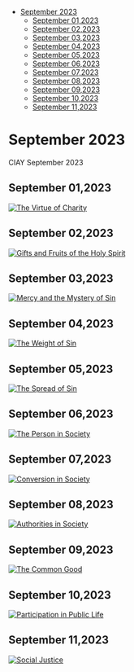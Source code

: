 <!-- toc -->

- [September 2023](#september-2023)
  * [September 01,2023](#september-012023)
  * [September 02,2023](#september-022023)
  * [September 03,2023](#september-032023)
  * [September 04,2023](#september-042023)
  * [September 05,2023](#september-052023)
  * [September 06,2023](#september-062023)
  * [September 07,2023](#september-072023)
  * [September 08,2023](#september-082023)
  * [September 09,2023](#september-092023)
  * [September 10,2023](#september-102023)
  * [September 11,2023](#september-112023)

<!-- tocstop -->

# September 2023 #
CIAY September 2023

## September 01,2023 ##

[![The Virtue of Charity](https://raw.githubusercontent.com/linusjf/CIAY/main/September/jpgs/Day244.jpg)](https://youtu.be/Q1Mudp6-0zc "The Virtue of Charity")

## September 02,2023 ##

[![Gifts and Fruits of the Holy Spirit](https://raw.githubusercontent.com/linusjf/CIAY/main/September/jpgs/Day245.jpg)](https://youtu.be/v88TP_B42mg "Gifts and Fruits of the Holy Spirit")

## September 03,2023 ##

[![Mercy and the Mystery of Sin](https://raw.githubusercontent.com/linusjf/CIAY/main/September/jpgs/Day246.jpg)](https://youtu.be/2Mr4na4vOGc "Mercy and the Mystery of Sin")

## September 04,2023 ##

[![The Weight of Sin](https://raw.githubusercontent.com/linusjf/CIAY/main/September/jpgs/Day247.jpg)](https://youtu.be/znPskrw8Zm0 "The Weight of Sin")

## September 05,2023 ##

[![The Spread of Sin](https://raw.githubusercontent.com/linusjf/CIAY/main/September/jpgs/Day248.jpg)](https://youtu.be/VMTeuwyLFkM "The Spread of Sin")

## September 06,2023 ##

[![The Person in Society](https://raw.githubusercontent.com/linusjf/CIAY/main/September/jpgs/Day249.jpg)](https://youtu.be/rgJw5LXbddA "The Person in Society")

## September 07,2023 ##

[![Conversion in Society](https://raw.githubusercontent.com/linusjf/CIAY/main/September/jpgs/Day250.jpg)](https://youtu.be/mOpAqc8qXIw "Conversion in Society")

## September 08,2023 ##

[![Authorities in Society](https://raw.githubusercontent.com/linusjf/CIAY/main/September/jpgs/Day251.jpg)](https://youtu.be/NlhdB7i5jCs "Authorities in Society")

## September 09,2023 ##

[![The Common Good](https://raw.githubusercontent.com/linusjf/CIAY/main/September/jpgs/Day252.jpg)](https://youtu.be/_ynqwfx55og "The Common Good")

## September 10,2023 ##

[![Participation in Public Life](https://raw.githubusercontent.com/linusjf/CIAY/main/September/jpgs/Day253.jpg)](https://youtu.be/d720AfU8C9A "Participation in Public Life")

## September 11,2023 ##

[![Social Justice](https://raw.githubusercontent.com/linusjf/CIAY/main/September/jpgs/Day254.jpg)](https://youtu.be/FDE-6G2OY8o "Social Justice")
